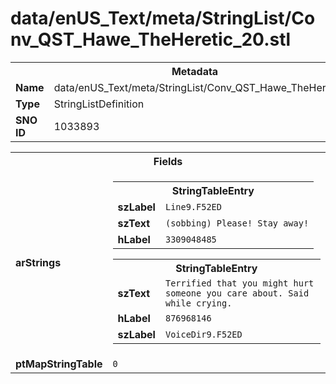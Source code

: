 <h1>data/enUS_Text/meta/StringList/Conv_QST_Hawe_TheHeretic_20.stl</h1><table><tr><th colspan="100%">Metadata</th></tr><tr><td><b>Name</b></td><td>data/enUS_Text/meta/StringList/Conv_QST_Hawe_TheHeretic_20.stl</td></tr><tr><td><b>Type</b></td><td>StringListDefinition</td></tr><tr><td><b>SNO ID</b></td><td>1033893</td></tr></table>

<table><tr><th colspan="100%">Fields</th></tr><tr><td><b>arStrings</b></td><td><table><tr><th colspan="100%">StringTableEntry</th></tr><tr><td><b>szLabel</b></td><td><code>Line9.F52ED</code></td></tr><tr><td><b>szText</b></td><td><code>(sobbing) Please! Stay away!</code></td></tr><tr><td><b>hLabel</b></td><td><code>3309048485</code></td></tr></table>


<table><tr><th colspan="100%">StringTableEntry</th></tr><tr><td><b>szText</b></td><td><code>Terrified that you might hurt someone you care about. Said while crying.</code></td></tr><tr><td><b>hLabel</b></td><td><code>876968146</code></td></tr><tr><td><b>szLabel</b></td><td><code>VoiceDir9.F52ED</code></td></tr></table>


</td></tr><tr><td><b>ptMapStringTable</b></td><td><code>0</code></td></tr></table>

